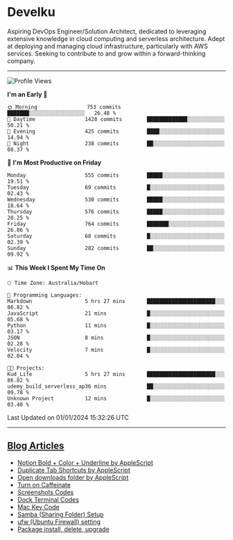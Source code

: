 <h1> Develku </h1>

Aspiring DevOps Engineer/Solution Architect, dedicated to leveraging extensive knowledge in cloud computing and serverless architecture. Adept at deploying and managing cloud infrastructure, particularly with AWS services. Seeking to contribute to and grow within a forward-thinking company.


---

<!--START_SECTION:waka-->
![Profile Views](http://img.shields.io/badge/Profile%20Views-10-blue)

**I'm an Early 🐤** 

```text
🌞 Morning                753 commits         ███████░░░░░░░░░░░░░░░░░░   26.48 % 
🌆 Daytime                1428 commits        █████████████░░░░░░░░░░░░   50.21 % 
🌃 Evening                425 commits         ████░░░░░░░░░░░░░░░░░░░░░   14.94 % 
🌙 Night                  238 commits         ██░░░░░░░░░░░░░░░░░░░░░░░   08.37 % 
```
📅 **I'm Most Productive on Friday** 

```text
Monday                   555 commits         █████░░░░░░░░░░░░░░░░░░░░   19.51 % 
Tuesday                  69 commits          █░░░░░░░░░░░░░░░░░░░░░░░░   02.43 % 
Wednesday                530 commits         █████░░░░░░░░░░░░░░░░░░░░   18.64 % 
Thursday                 576 commits         █████░░░░░░░░░░░░░░░░░░░░   20.25 % 
Friday                   764 commits         ███████░░░░░░░░░░░░░░░░░░   26.86 % 
Saturday                 68 commits          █░░░░░░░░░░░░░░░░░░░░░░░░   02.39 % 
Sunday                   282 commits         ██░░░░░░░░░░░░░░░░░░░░░░░   09.92 % 
```


📊 **This Week I Spent My Time On** 

```text
🕑︎ Time Zone: Australia/Hobart

💬 Programming Languages: 
Markdown                 5 hrs 27 mins       ██████████████████████░░░   86.82 % 
JavaScript               21 mins             █░░░░░░░░░░░░░░░░░░░░░░░░   05.68 % 
Python                   11 mins             █░░░░░░░░░░░░░░░░░░░░░░░░   03.17 % 
JSON                     8 mins              █░░░░░░░░░░░░░░░░░░░░░░░░   02.28 % 
Velocity                 7 mins              █░░░░░░░░░░░░░░░░░░░░░░░░   02.04 % 

🐱‍💻 Projects: 
Kud_Life                 5 hrs 27 mins       ██████████████████████░░░   86.82 % 
udemy_build_serverless_ap36 mins             ██░░░░░░░░░░░░░░░░░░░░░░░   09.78 % 
Unknown Project          12 mins             █░░░░░░░░░░░░░░░░░░░░░░░░   03.40 % 
```


 Last Updated on 01/01/2024 15:32:26 UTC
<!--END_SECTION:waka-->

---

## [Blog Articles](https://my-digital-garden-green-seven.vercel.app/)

<!--START_SECTION:blog-->
- [Notion Bold + Color + Underline by AppleScript](https://my-digital-garden-green-seven.vercel.app/3-resource/mac-tips/notion-bold-color-underline-by-apple-script/)
- [Duplicate Tab Shortcuts by AppleScript](https://my-digital-garden-green-seven.vercel.app/3-resource/mac-tips/duplicate-tab-shortcuts-by-apple-script/)
- [Open downloads folder by AppleScript](https://my-digital-garden-green-seven.vercel.app/3-resource/mac-tips/open-downloads-folder-by-apple-script/)
- [Turn on Caffeinate](https://my-digital-garden-green-seven.vercel.app/3-resource/mac-tips/turn-on-caffeinate/)
- [Screenshots Codes](https://my-digital-garden-green-seven.vercel.app/3-resource/mac-tips/screenshots-codes/)
- [Dock Terminal Codes](https://my-digital-garden-green-seven.vercel.app/3-resource/mac-tips/dock-terminal-codes/)
- [Mac Key Code](https://my-digital-garden-green-seven.vercel.app/3-resource/mac-tips/mac-key-code/)
- [Samba (Sharing Folder) Setup](https://my-digital-garden-green-seven.vercel.app/3-resource/ubuntu-linux/samba-sharing-folder-setup/)
- [ufw (Ubuntu Firewall) setting](https://my-digital-garden-green-seven.vercel.app/3-resource/ubuntu-linux/ufw-ubuntu-firewall-setting/)
- [Package install, delete, upgrade](https://my-digital-garden-green-seven.vercel.app/apt/package-install-delete-upgrade/)
<!--END_SECTION:blog-->
